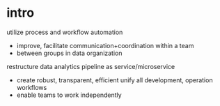 # intro
utilize process and workflow automation
  - improve, facilitate communication+coordination within a team
  - between groups in data organization

restructure data analytics pipeline as service/microservice
  - create robust, transparent, efficient unify all development, operation workflows
  - enable teams to work independently














